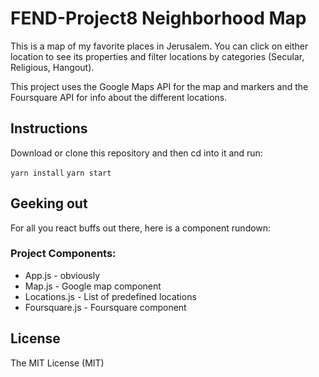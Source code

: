 # FEND-Project8 Neighborhood Map

This is a map of my favorite places in Jerusalem. You can click on either location to see its properties and filter locations by categories (Secular, Religious, Hangout).

This project uses the Google Maps API for the map and markers and the Foursquare API for info about the different locations.

## Instructions

Download or clone this repository and then cd into it and run:

`yarn install`
`yarn start`

## Geeking out

For all you react buffs out there, here  is a component rundown:

### Project Components:
* App.js - obviously
* Map.js - Google map component
* Locations.js - List of predefined locations
* Foursquare.js - Foursquare component

## License
The MIT License (MIT)
